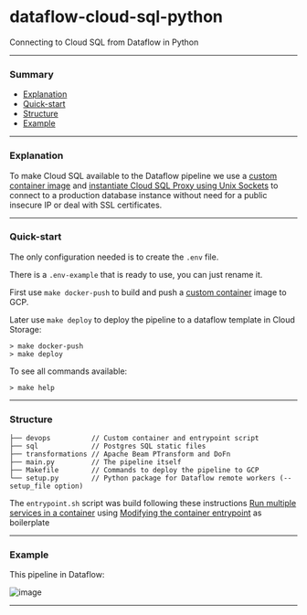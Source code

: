 # dataflow-cloud-sql-python
Connecting to Cloud SQL from Dataflow in Python

---
### Summary

- [Explanation](#explanation)
- [Quick-start](#quick-start)
- [Structure](#structure)
- [Example](#example)
---
### Explanation

To make Cloud SQL available to the Dataflow pipeline we use a [custom container image](https://cloud.google.com/dataflow/docs/guides/using-custom-containers) and [instantiate Cloud SQL Proxy using Unix Sockets](https://cloud.google.com/sql/docs/postgres/connect-admin-proxy#unix-sockets) to connect to a production database instance without need for a public insecure IP or deal with SSL certificates.

---
### Quick-start

The only configuration needed is to create the `.env` file.

There is a `.env-example` that is ready to use, you can just rename it.

First use `make docker-push` to build and push a [custom container](https://cloud.google.com/dataflow/docs/guides/using-custom-containers) image to GCP.

Later use `make deploy` to deploy the pipeline to a dataflow template in Cloud Storage:

```shell
> make docker-push
> make deploy
```

To see all commands available:

```shell
> make help
```
---
### Structure
```
├── devops          // Custom container and entrypoint script
├── sql             // Postgres SQL static files
├── transformations // Apache Beam PTransform and DoFn
├── main.py         // The pipeline itself
├── Makefile        // Commands to deploy the pipeline to GCP
└── setup.py        // Python package for Dataflow remote workers (--setup_file option)
```

The `entrypoint.sh` script was build following these instructions [Run multiple services in a container](https://docs.docker.com/config/containers/multi-service_container/) using [Modifying the container entrypoint](https://cloud.google.com/dataflow/docs/guides/using-custom-containers#custom-entrypoint) as boilerplate

---
### Example

This pipeline in Dataflow:

![image](https://user-images.githubusercontent.com/7607939/139589543-2e3ad63c-be88-46bd-ae2f-d4c4f2360cb8.png)

---

